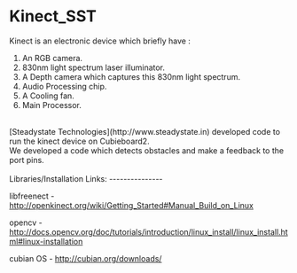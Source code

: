 Kinect_SST
==========

Kinect is an electronic device which briefly have :<br>
1) An RGB camera.<br>
2) 830nm light spectrum laser illuminator.<br>
3) A Depth camera which captures this 830nm light spectrum.<br>
3) Audio Processing chip.<br>
4) A Cooling fan.<br>
5) Main Processor.<br>


<br>
[Steadystate Technologies](http://www.steadystate.in) developed code to run the kinect device on Cubieboard2.<br>
We developed a code which detects obstacles and make a feedback to the port pins.<br>
<br>
Libraries/Installation Links:
---------------


libfreenect - http://openkinect.org/wiki/Getting_Started#Manual_Build_on_Linux<br>

opencv  -   http://docs.opencv.org/doc/tutorials/introduction/linux_install/linux_install.html#linux-installation<br>

cubian OS - http://cubian.org/downloads/



